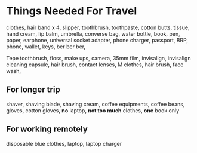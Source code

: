 # Things Needed For Travel

clothes, hair band x 4, slipper, toothbrush, toothpaste,
cotton butts, tissue,
hand cream, lip balm, umbrella, converse bag,
water bottle,
book, pen, paper,
earphone, universal socket adapter, phone charger,
passport, BRP, phone, wallet, keys,
ber ber ber,

Tepe toothbrush, floss, make ups, camera, 35mm film, invisalign, invisalign cleaning capsule,
hair brush, contact lenses, M clothes, hair brush, face wash,

## For longer trip

shaver, shaving blade, shaving cream,
coffee equipments, coffee beans,
gloves, cotton gloves,
**no** laptop, **not too much** clothes, **one** book only

## For working remotely

disposable blue clothes, laptop, laptop charger
